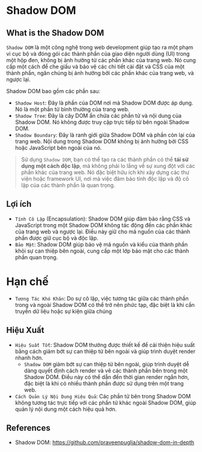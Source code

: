 # Shadow DOM

## What is the Shadow DOM

`Shadow DOM` là một công nghệ trong web development giúp tạo ra một phạm vi cục bộ và đóng gói các thành phần của giao diện người dùng (UI) trong một hộp đen, không bị ảnh hưởng từ các phần khác của trang web. Nó cung cấp một cách để che giấu và bảo vệ các chi tiết cài đặt và CSS của một thành phần, ngăn chúng bị ảnh hưởng bởi các phần khác của trang web, và ngược lại.

Shadow DOM bao gồm các phần sau:

- `Shadow Host`: Đây là phần của DOM nơi mà Shadow DOM được áp dụng. Nó là một phần tử bình thường của trang web.
- `Shadow Tree`: Đây là cây DOM ẩn chứa các phần tử và nội dung của Shadow DOM. Nó không được truy cập trực tiếp từ bên ngoài Shadow DOM.
- `Shadow Boundary`: Đây là ranh giới giữa Shadow DOM và phần còn lại của trang web. Nội dung trong Shadow DOM không bị ảnh hưởng bởi CSS hoặc JavaScript bên ngoài của nó.

> Sử dụng `Shadow DOM`, bạn có thể tạo ra các thành phần có thể **tái sử dụng một cách độc lập**, mà không phải lo lắng về sự xung đột với các phần khác của trang web. Nó đặc biệt hữu ích khi xây dựng các thư viện hoặc framework UI, nơi mà việc đảm bảo tính độc lập và độ cô lập của các thành phần là quan trọng.

## Lợi ích

- `Tính Cô Lập` (Encapsulation): Shadow DOM giúp đảm bảo rằng CSS và JavaScript trong một Shadow DOM không tác động đến các phần khác của trang web và ngược lại. Điều này giữ cho mã nguồn của các thành phần được giữ cục bộ và độc lập.
- `Bảo Mật`: Shadow DOM giúp bảo vệ mã nguồn và kiểu của thành phần khỏi sự can thiệp bên ngoài, cung cấp một lớp bảo mật cho các thành phần quan trọng.

# Hạn chế

- `Tương Tác Khó Khăn`: Do sự cô lập, việc tương tác giữa các thành phần trong và ngoài Shadow DOM có thể trở nên phức tạp, đặc biệt là khi cần truyền dữ liệu hoặc sự kiện giữa chúng

## Hiệu Xuất

- `Hiệu Suất Tốt`: Shadow DOM thường được thiết kế để cải thiện hiệu suất bằng cách giảm bớt sự can thiệp từ bên ngoài và giúp trình duyệt render nhanh hơn.
  - `Shadow DOM` giảm bớt sự can thiệp từ bên ngoài, giúp trình duyệt dễ dàng quyết định cách render và vẽ các thành phần bên trong một Shadow DOM. Điều này có thể dẫn đến thời gian render ngắn hơn, đặc biệt là khi có nhiều thành phần được sử dụng trên một trang web.
- `Cách Quản Lý Nội Dung Hiệu Quả`: Các phần tử bên trong Shadow DOM không tương tác trực tiếp với các phần tử khác ngoài Shadow DOM, giúp quản lý nội dung một cách hiệu quả hơn.

## References

- Shadow DOM: <https://github.com/praveenpuglia/shadow-dom-in-depth>

